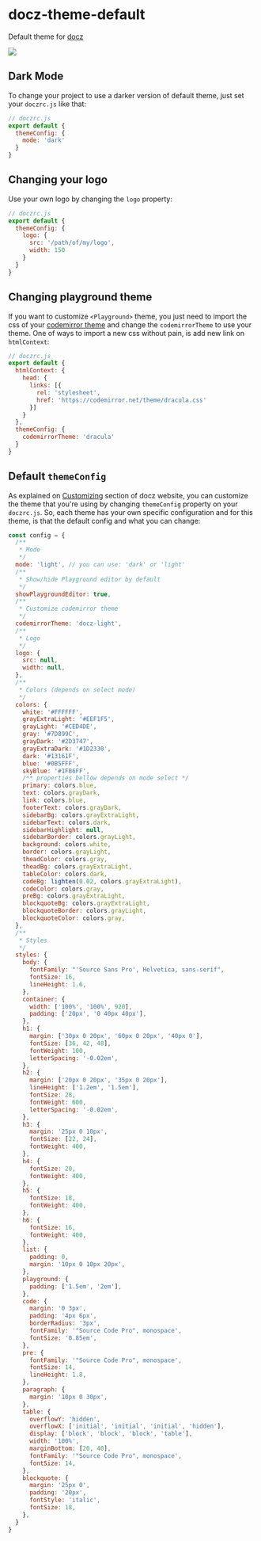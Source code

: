 # docz-theme-default

Default theme for [docz](https://docz.site)

![](https://cdn-std.dprcdn.net/files/acc_649651/xZt5zr)

## Dark Mode

To change your project to use a darker version of default theme, just set your `doczrc.js` like that:

```js
// doczrc.js
export default {
  themeConfig: {
    mode: 'dark'
  }
}
```

## Changing your logo

Use your own logo by changing the `logo` property:

```js
// doczrc.js
export default {
  themeConfig: {
    logo: {
      src: '/path/of/my/logo',
      width: 150
    }
  }
}
```

## Changing playground theme

If you want to customize `<Playground>` theme, you just need to import the css of your [codemirror theme](https://codemirror.net/theme/) and change the `codemirrorTheme` to use your theme. One of ways to import a new css without pain, is add new link on `htmlContext`:

```js
// doczrc.js
export default {
  htmlContext: {
    head: {
      links: [{
        rel: 'stylesheet',
        href: 'https://codemirror.net/theme/dracula.css'
      }]
    }
  },
  themeConfig: {
    codemirrorTheme: 'dracula'
  }
}
```

## Default `themeConfig`

As explained on [Customizing](https://www.docz.site/introduction/customizing) section of docz website, you can customize the theme that you're using by changing `themeConfig` property on your `doczrc.js`. So, each theme has your own specific configuration and for this theme, is that the default config and what you can change:

```js
const config = {
  /**
   * Mode
   */
  mode: 'light', // you can use: 'dark' or 'light'
  /**
   * Show/hide Playground editor by default
   */
  showPlaygroundEditor: true,
  /**
   * Customize codemirror theme
   */
  codemirrorTheme: 'docz-light',
  /**
   * Logo
   */
  logo: {
    src: null,
    width: null,
  },
  /**
   * Colors (depends on select mode)
   */
  colors: {
    white: '#FFFFFF',
    grayExtraLight: '#EEF1F5',
    grayLight: '#CED4DE',
    gray: '#7D899C',
    grayDark: '#2D3747',
    grayExtraDark: '#1D2330',
    dark: '#13161F',
    blue: '#0B5FFF',
    skyBlue: '#1FB6FF',
    /** properties bellow depends on mode select */
    primary: colors.blue,
    text: colors.grayDark,
    link: colors.blue,
    footerText: colors.grayDark,
    sidebarBg: colors.grayExtraLight,
    sidebarText: colors.dark,
    sidebarHighlight: null,
    sidebarBorder: colors.grayLight,
    background: colors.white,
    border: colors.grayLight,
    theadColor: colors.gray,
    theadBg: colors.grayExtraLight,
    tableColor: colors.dark,
    codeBg: lighten(0.02, colors.grayExtraLight),
    codeColor: colors.gray,
    preBg: colors.grayExtraLight,
    blockquoteBg: colors.grayExtraLight,
    blockquoteBorder: colors.grayLight,
    blockquoteColor: colors.gray,
  },
  /**
   * Styles
   */
  styles: {
    body: {
      fontFamily: "'Source Sans Pro', Helvetica, sans-serif",
      fontSize: 16,
      lineHeight: 1.6,
    },
    container: {
      width: ['100%', '100%', 920],
      padding: ['20px', '0 40px 40px'],
    },
    h1: {
      margin: ['30px 0 20px', '60px 0 20px', '40px 0'],
      fontSize: [36, 42, 48],
      fontWeight: 100,
      letterSpacing: '-0.02em',
    },
    h2: {
      margin: ['20px 0 20px', '35px 0 20px'],
      lineHeight: ['1.2em', '1.5em'],
      fontSize: 28,
      fontWeight: 600,
      letterSpacing: '-0.02em',
    },
    h3: {
      margin: '25px 0 10px',
      fontSize: [22, 24],
      fontWeight: 400,
    },
    h4: {
      fontSize: 20,
      fontWeight: 400,
    },
    h5: {
      fontSize: 18,
      fontWeight: 400,
    },
    h6: {
      fontSize: 16,
      fontWeight: 400,
    },
    list: {
      padding: 0,
      margin: '10px 0 10px 20px',
    },
    playground: {
      padding: ['1.5em', '2em'],
    },
    code: {
      margin: '0 3px',
      padding: '4px 6px',
      borderRadius: '3px',
      fontFamily: '"Source Code Pro", monospace',
      fontSize: '0.85em',
    },
    pre: {
      fontFamily: '"Source Code Pro", monospace',
      fontSize: 14,
      lineHeight: 1.8,
    },
    paragraph: {
      margin: '10px 0 30px',
    },
    table: {
      overflowY: 'hidden',
      overflowX: ['initial', 'initial', 'initial', 'hidden'],
      display: ['block', 'block', 'block', 'table'],
      width: '100%',
      marginBottom: [20, 40],
      fontFamily: '"Source Code Pro", monospace',
      fontSize: 14,
    },
    blockquote: {
      margin: '25px 0',
      padding: '20px',
      fontStyle: 'italic',
      fontSize: 18,
    },
  }
}
```
